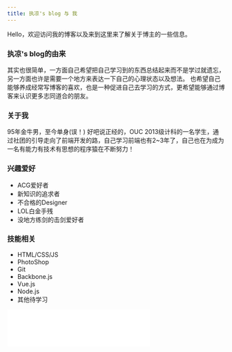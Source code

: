 ```yaml
---
title: 执凉's blog 与 我
---
```


Hello，欢迎访问我的博客以及来到这里来了解关于博主的一些信息。

### 执凉's blog的由来
其实也很简单，一方面自己希望把自己学习到的东西总结起来而不是学过就遗忘，另一方面也许是需要一个地方来表达一下自己的心理状态以及想法。
也希望自己能够养成经常写博客的喜欢，也是一种促进自己去学习的方式，更希望能够通过博客来认识更多志同道合的朋友。

### 关于我
95年金牛男，至今单身(误！)
好吧说正经的，OUC 2013级计科的一名学生，通过社团的引导走向了前端开发的路，自己学习前端也有2~3年了，自己也在为成为一名有能力有技术有思想的程序猿在不断努力！

### 兴趣爱好
- ACG爱好者
- 新知识的追求者
- 不合格的Designer
- LOL白金手残
- 没地方练剑的击剑爱好者

### 技能相关
- HTML/CSS/JS
- PhotoShop
- Git
- Backbone.js
- Vue.js
- Node.js
- 其他待学习

<iframe frameborder="no" border="0" marginwidth="0" marginheight="0" width=330 height=86 src="//music.163.com/outchain/player?type=2&id=33223345&auto=1&height=66"></iframe>
